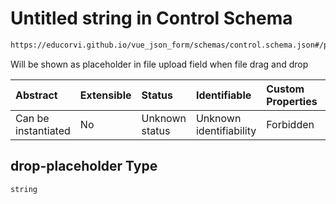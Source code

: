 # Untitled string in Control Schema

```txt
https://educorvi.github.io/vue_json_form/schemas/control.schema.json#/properties/options/properties/drop-placeholder
```

Will be shown as placeholder in file upload field when file drag and drop

| Abstract            | Extensible | Status         | Identifiable            | Custom Properties | Additional Properties | Access Restrictions | Defined In                                                                     |
| :------------------ | :--------- | :------------- | :---------------------- | :---------------- | :-------------------- | :------------------ | :----------------------------------------------------------------------------- |
| Can be instantiated | No         | Unknown status | Unknown identifiability | Forbidden         | Allowed               | none                | [control.schema.json\*](../schemas/control.schema.json "open original schema") |

## drop-placeholder Type

`string`

